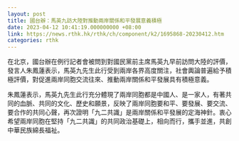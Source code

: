 ```yaml
---
layout: post
title: 國台辦：馬英九訪大陸對推動兩岸關係和平發展意義積極
date: 2023-04-12 10:41:19.000000000 +08:00
link: https://news.rthk.hk/rthk/ch/component/k2/1695868-20230412.htm
categories: rthk
---
```


在北京，國台辦在例行記者會被問到對國民黨前主席馬英九早前訪問大陸的評價，發言人朱鳳蓮表示，馬英九先生此行受到兩岸各界高度關注，社會輿論普遍給予積極評價，對促進兩岸同胞交流往來、推動兩岸關係和平發展具有積極意義。

朱鳳蓮表示，馬英九先生此行充分體現了兩岸同胞都是中國人、是一家人，有著共同的血脈、共同的文化、歷史和願景，反映了兩岸同胞要和平、要發展、要交流、要合作的共同心聲，再次證明「九二共識」是兩岸關係和平發展的定海神針。衷心希望兩岸同胞在堅持「九二共識」的共同政治基礎上，相向而行，攜手並進，共創中華民族綿長福祉。
